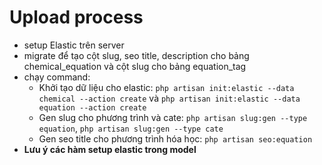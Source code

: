 # Upload process
- setup Elastic trên server
- migrate để tạo cột slug, seo title, description cho bảng chemical_equation và cột slug cho bảng equation_tag
- chạy command: 
    - Khởi tạo dữ liệu cho elastic: `php artisan init:elastic --data chemical --action create` và `php artisan init:elastic --data equation --action create`
    - Gen slug cho phương trình và cate: `php artisan slug:gen --type equation`, `php artisan slug:gen --type cate`
    - Gen seo title cho phương trình hóa học: `php artisan seo:equation`
- **Lưu ý các hàm setup elastic trong model**